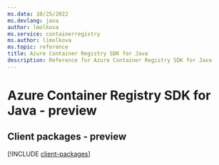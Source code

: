 ```yaml
---
ms.data: 10/25/2022
ms.devlang: java
author: lmolkova
ms.service: containerregistry
ms.author: limolkova
ms.topic: reference
title: Azure Container Registry SDK for Java
description: Reference for Azure Container Registry SDK for Java
---
```

# Azure Container Registry SDK for Java - preview

## Client packages - preview
[!INCLUDE [client-packages](container-registry-client-index.md)]